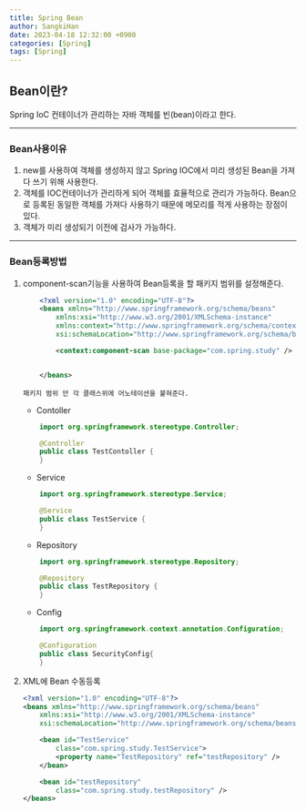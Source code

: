 ```yaml
---
title: Spring Bean
author: SangkiHan
date: 2023-04-18 12:32:00 +0900
categories: [Spring]
tags: [Spring]
---
```


## Bean이란? 
Spring IoC 컨테이너가 관리하는 자바 객체를 빈(bean)이라고 한다.

------------
### Bean사용이유
1.  new를 사용하여 객체를 생성하지 않고 Spring IOC에서 미리 생성된 Bean을 가져다 쓰기 위해 사용한다. 
2.  객체를 IOC컨테이너가 관리하게 되어 객체를 효율적으로 관리가 가능하다. Bean으로 등록된 동일한 객체를 가져다 사용하기 때문에 메모리를 적게 사용하는 장점이 있다.
3.  객체가 미리 생성되기 이전에 검사가 가능하다.

------------
### Bean등록방법
1.  component-scan기능을 사용하여 Bean등록을 할 패키지 범위를 설정해준다. 
    ``` xml
        <?xml version="1.0" encoding="UTF-8"?>
        <beans xmlns="http://www.springframework.org/schema/beans"
            xmlns:xsi="http://www.w3.org/2001/XMLSchema-instance"
            xmlns:context="http://www.springframework.org/schema/context"
            xsi:schemaLocation="http://www.springframework.org/schema/beans http://www.springframework.org/schema/beans/spring-beans.xsd http://www.springframework.org/schema/context https://www.springframework.org/schema/context/spring-context.xsd">

            <context:component-scan base-package="com.spring.study" />


        </beans>
    ```

        패키지 범위 안 각 클래스위에 어노테이션을 붙혀준다.

    +   Contoller    
    ``` java
        import org.springframework.stereotype.Controller;

        @Controller
        public class TestContoller {
        }   
    ```

    +   Service
    ``` java
        import org.springframework.stereotype.Service;

        @Service
        public class TestService {
        } 
    ```

    +   Repository
    ``` java
        import org.springframework.stereotype.Repository;

        @Repository
        public class TestRepository {
        }
    ```

    +   Config
    ``` java
        import org.springframework.context.annotation.Configuration;

        @Configuration
        public class SecurityConfig{
        }
    ```

2.  XML에 Bean 수동등록
    ```xml
    <?xml version="1.0" encoding="UTF-8"?>
    <beans xmlns="http://www.springframework.org/schema/beans"
        xmlns:xsi="http://www.w3.org/2001/XMLSchema-instance"
        xsi:schemaLocation="http://www.springframework.org/schema/beans http://www.springframework.org/schema/beans/spring-beans.xsd">

        <bean id="TestService"
            class="com.spring.study.TestService">
            <property name="TestRepository" ref="testRepository" />
        </bean>

        <bean id="testRepository"
            class="com.spring.study.testRepository" />
    </beans>
    ```


